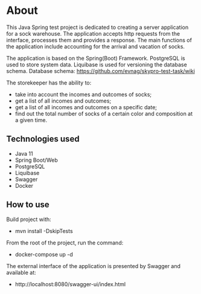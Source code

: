 # About

This Java Spring test project is dedicated to creating a server application for a sock warehouse. The application accepts http requests from the interface, processes them and provides a response. The main functions of the application include accounting for the arrival and vacation of socks.

The application is based on the Spring(Boot) Framework.
PostgreSQL is used to store system data.
Liquibase is used for versioning the database schema.
Database schema: https://github.com/evnag/skypro-test-task/wiki

The storekeeper has the ability to:
- take into account the incomes and outcomes of socks;
- get a list of all incomes and outcomes;
- get a list of all incomes and outcomes on a specific date;
- find out the total number of socks of a certain color and composition at a given time.

## Technologies used
- Java 11
- Spring Boot/Web
- PostgreSQL
- Liquibase
- Swagger
- Docker

## How to use
Build project with:
- mvn install -DskipTests

From the root of the project, run the command: 
- docker-compose up -d

The external interface of the application is presented by Swagger and available at:
- http://localhost:8080/swagger-ui/index.html
